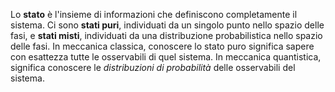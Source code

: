 Lo **stato** è l'insieme di informazioni che definiscono completamente il sistema. Ci sono **stati puri**, individuati da un singolo punto nello spazio delle fasi, e **stati misti**, individuati da una distribuzione probabilistica nello spazio delle fasi.
In meccanica classica, conoscere lo stato puro significa sapere con esattezza tutte le osservabili di quel sistema. In meccanica quantistica, significa conoscere le *distribuzioni di probabilità* delle osservabili del sistema.